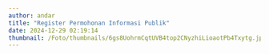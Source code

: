 ```yaml
---
author: andar
title: "Register Permohonan Informasi Publik"
date: 2024-12-29 02:19:14
thumbnail: /Foto/thumbnails/6gs8UohrmCqtUVB4top2CNyzhiLioaotPb4Txytg.jpg
---
```

